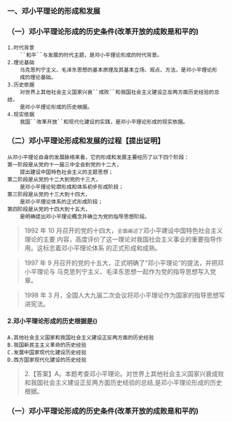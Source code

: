 
### 一、邓小平理论的形成和发展
### （一）邓小平理论形成的历史条件(改革开放的成败是和平的)
    1.时代背景
        ``和平``与发展的时代主题，是邓小平理论形成的时代背景。
    2.理论基础
        马克思列宁主义、毛泽东思想的基本原理及其基本立场、观点、方法，是邓小平理论形
        成的理论基础。
    3.历史依据
        对世界上其他社会主义国家兴衰``成败``和我国社会主义建设正反两方面历史经验的总结，
        是邓小平理论形成的历史根据。
    4.现实依据
        我国``改革开放``和现代化建设的实践，是邓小平理论形成的现实依据。
    
### （二）邓小平理论形成和发展的过程【提出证明】
    从邓小平理论自身的发展脉络来看，它的形成和发展主要经历了以下四个阶段：
    第一阶段是从党的十一届三中全会到党的十二大，
        提出建设中国特色社会主义的主题思想；
    第二阶段是从党的十二大到党的十三大，
        是邓小平理论轮廓形成和体系初步形成阶段；
    第三阶段是从党的十三大到十四大，
        是邓小平理论体系的正式形成阶段；
    第四阶段是从党的十四大到十五大，
        是明确提出邓小平理论概念并确立为党的指导思想阶段。
    
>   1992 年 10 月召开的党的十四大，`全面阐述了`邓小平建设中国特色社会主义理论的主要
    内容，高度评价了这一理论对我国社会主义事业的重要指导作用。这标志着邓小平理论体系
    的正式形成和成熟。
    
>   1997 年 9 月召开的党的十五大，正式明确了“邓小平理论”的提法，并把邓小平理论与
    马克思列宁主义、毛泽东思想一起作为党的指导思想写入党章。
    
>   1998 年 3 月，全国人大九届二次会议将邓小平理论作为国家的指导思想写进宪法。

#### 2.邓小平理论形成的历史根据是()
    A.其他社会主义国家和我国社会主义建设正反两方面的历史经验
    B.我国新民主主义革命的历史经验
    C.发展中国家现代化建设历史经验
    D.西方国家现代化建设的历史经验
>   2.【答案】A。本题考查邓小平理论。对世界上其他社会主义国家兴衰成败
    和我国社会主义建设正反两方面历史经验的总结,是邓小平理论形成的历史根据。
### （一）邓小平理论形成的历史条件(改革开放的成败是和平的)